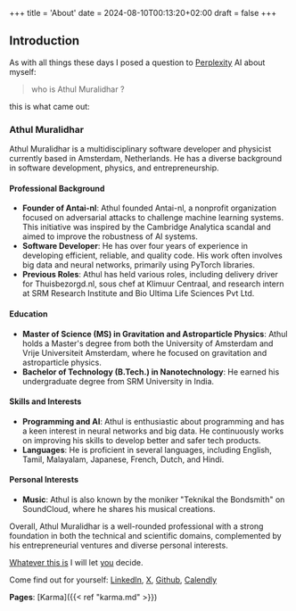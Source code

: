 +++
title = 'About'
date = 2024-08-10T00:13:20+02:00
draft = false
+++

## Introduction

As with all things these days I posed a question to [Perplexity](https://www.perplexity.ai/) AI about myself:

> who is Athul Muralidhar ? 

this is what came out:

### Athul Muralidhar

Athul Muralidhar is a multidisciplinary software developer and physicist currently based in Amsterdam, Netherlands. He has a diverse background in software development, physics, and entrepreneurship.

#### Professional Background
- **Founder of Antai-nl**: Athul founded Antai-nl, a nonprofit organization focused on adversarial attacks to challenge machine learning systems. This initiative was inspired by the Cambridge Analytica scandal and aimed to improve the robustness of AI systems.
- **Software Developer**: He has over four years of experience in developing efficient, reliable, and quality code. His work often involves big data and neural networks, primarily using PyTorch libraries.
- **Previous Roles**: Athul has held various roles, including delivery driver for Thuisbezorgd.nl, sous chef at Klimuur Centraal, and research intern at SRM Research Institute and Bio Ultima Life Sciences Pvt Ltd.

#### Education
- **Master of Science (MS) in Gravitation and Astroparticle Physics**: Athul holds a Master's degree from both the University of Amsterdam and Vrije Universiteit Amsterdam, where he focused on gravitation and astroparticle physics.
- **Bachelor of Technology (B.Tech.) in Nanotechnology**: He earned his undergraduate degree from SRM University in India.

#### Skills and Interests
- **Programming and AI**: Athul is enthusiastic about programming and has a keen interest in neural networks and big data. He continuously works on improving his skills to develop better and safer tech products.
- **Languages**: He is proficient in several languages, including English, Tamil, Malayalam, Japanese, French, Dutch, and Hindi.

#### Personal Interests
- **Music**: Athul is also known by the moniker "Teknikal the Bondsmith" on SoundCloud, where he shares his musical creations.

Overall, Athul Muralidhar is a well-rounded professional with a strong foundation in both the technical and scientific domains, complemented by his entrepreneurial ventures and diverse personal interests.

[Whatever this is](https://en.wikipedia.org/wiki/Hallucination_(artificial_intelligence)) I will let [you](https://whatismyipaddress.com/) decide.

Come find out for yourself:
[LinkedIn](https://www.linkedin.com/in/athul-muralidhar-8756a694/), [X](https://x.com/AthulMul),
[Github](https://github.com/AthulMuralidhar), [Calendly](https://calendly.com/athul-mul/15min)

**Pages**: [Karma]({{< ref "karma.md" >}})